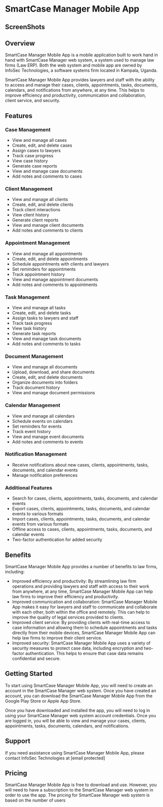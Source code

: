 # **SmartCase Manager Mobile App**
## **ScreenShots**

## **Overview**

SmartCase Manager Mobile App is a mobile application built to work hand in hand with SmartCase Manager web system, a system used to manage law firms (Law ERP). Both the web system and mobile app are owned by InfoSec Technologies, a software systems firm located in Kampala, Uganda.

SmartCase Manager Mobile App provides lawyers and staff with the ability to access and manage their cases, clients, appointments, tasks, documents, calendars, and notifications from anywhere, at any time. This helps to improve efficiency and productivity, communication and collaboration, client service, and security.

## **Features**

### **Case Management**

-   View and manage all cases
-   Create, edit, and delete cases
-   Assign cases to lawyers
-   Track case progress
-   View case history
-   Generate case reports
-   View and manage case documents
-   Add notes and comments to cases

### **Client Management**

-   View and manage all clients
-   Create, edit, and delete clients
-   Track client interactions
-   View client history
-   Generate client reports
-   View and manage client documents
-   Add notes and comments to clients

### **Appointment Management**

-   View and manage all appointments
-   Create, edit, and delete appointments
-   Schedule appointments with clients and lawyers
-   Set reminders for appointments
-   Track appointment history
-   View and manage appointment documents
-   Add notes and comments to appointments

### **Task Management**

-   View and manage all tasks
-   Create, edit, and delete tasks
-   Assign tasks to lawyers and staff
-   Track task progress
-   View task history
-   Generate task reports
-   View and manage task documents
-   Add notes and comments to tasks

### **Document Management**

-   View and manage all documents
-   Upload, download, and share documents
-   Create, edit, and delete documents
-   Organize documents into folders
-   Track document history
-   View and manage document permissions

### **Calendar Management**

-   View and manage all calendars
-   Schedule events on calendars
-   Set reminders for events
-   Track event history
-   View and manage event documents
-   Add notes and comments to events

### **Notification Management**

-   Receive notifications about new cases, clients, appointments, tasks, documents, and calendar events
-   Manage notification preferences

### **Additional Features**

-   Search for cases, clients, appointments, tasks, documents, and calendar events
-   Export cases, clients, appointments, tasks, documents, and calendar events to various formats
-   Import cases, clients, appointments, tasks, documents, and calendar events from various formats
-   Offline access to cases, clients, appointments, tasks, documents, and calendar events
-   Two-factor authentication for added security

## **Benefits**

SmartCase Manager Mobile App provides a number of benefits to law firms, including:

-   Improved efficiency and productivity: By streamlining law firm operations and providing lawyers and staff with access to their work from anywhere, at any time, SmartCase Manager Mobile App can help law firms to improve their efficiency and productivity.
-   Improved communication and collaboration: SmartCase Manager Mobile App makes it easy for lawyers and staff to communicate and collaborate with each other, both within the office and remotely. This can help to improve the quality of legal services provided to clients.
-   Improved client service: By providing clients with real-time access to case information and allowing them to schedule appointments and tasks directly from their mobile devices, SmartCase Manager Mobile App can help law firms to improve their client service.
-   Improved security: SmartCase Manager Mobile App uses a variety of security measures to protect case data, including encryption and two-factor authentication. This helps to ensure that case data remains confidential and secure.

## **Getting Started**

To start using SmartCase Manager Mobile App, you will need to create an account in the SmartCase Manager web system. Once you have created an account, you can download the SmartCase Manager Mobile App from the Google Play Store or Apple App Store.

Once you have downloaded and installed the app, you will need to log in using your SmartCase Manager web system account credentials. Once you are logged in, you will be able to view and manage your cases, clients, appointments, tasks, documents, calendars, and notifications.

## **Support**

If you need assistance using SmartCase Manager Mobile App, please contact InfoSec Technologies at [email protected]

## **Pricing**

SmartCase Manager Mobile App is free to download and use. However, you will need to have a subscription to the SmartCase Manager web system in order to use the app. The pricing for SmartCase Manager web system is based on the number of users
